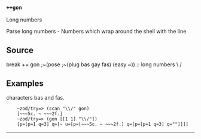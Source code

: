 ### `++gon`

Long numbers

Parse long numbers - Numbers which wrap around the shell with the line

Source
------

break     ++  gon  ;~(pose ;~(plug bas gay fas) (easy ~))         ::  long numbers \ /

Examples
--------
characters bas and fas.

        ~zod/try=> (scan "\\/" gon)
        [~~~5c. ~ ~~~2f.]
        ~zod/try=> (gon [[1 1] "\\/"])
        [p=[p=1 q=3] q=[~ u=[p=[~~~5c. ~ ~~~2f.] q=[p=[p=1 q=3] q=""]]]]



***
